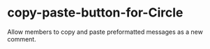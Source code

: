 # copy-paste-button-for-Circle
Allow members to copy and paste preformatted messages as a new comment.

